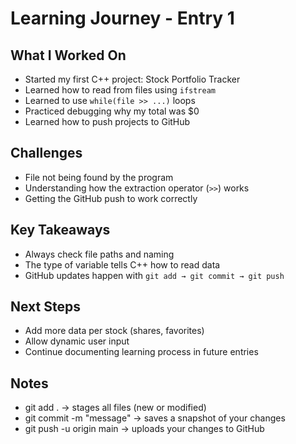 # Learning Journey - Entry 1

## What I Worked On
- Started my first C++ project: Stock Portfolio Tracker
- Learned how to read from files using `ifstream`
- Learned to use `while(file >> ...)` loops
- Practiced debugging why my total was $0
- Learned how to push projects to GitHub

## Challenges
- File not being found by the program
- Understanding how the extraction operator (`>>`) works
- Getting the GitHub push to work correctly

## Key Takeaways
- Always check file paths and naming
- The type of variable tells C++ how to read data
- GitHub updates happen with `git add → git commit → git push`

## Next Steps
- Add more data per stock (shares, favorites)
- Allow dynamic user input
- Continue documenting learning process in future entries

## Notes
- git add . → stages all files (new or modified) 
- git commit -m "message" → saves a snapshot of your changes 
- git push -u origin main → uploads your changes to GitHub
